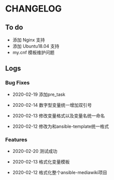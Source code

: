 # CHANGELOG

## To do

* 添加 Nginx 支持
* 添加 Ubuntu18.04 支持
* my.cnf 模板维护问题

## Logs

### Bug Fixes
* 2020-02-19  添加pre_task

* 2020-02-14  数字型变量统一增加双引号

* 2020-02-13  修改变量格式以及变量名统一命名

* 2020-02-12  修改为和ansible-template统一格式

### Features  
* 2020-02-20  测试成功

* 2020-02-13  格式化变量模板

* 2020-02-12  格式化整个ansible-mediawiki项目
